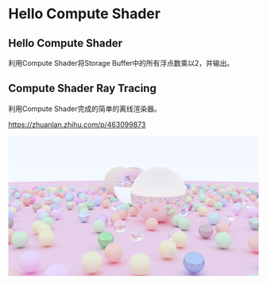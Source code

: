 # Hello Compute Shader 

## Hello Compute Shader

利用Compute Shader将Storage Buffer中的所有浮点数乘以2，并输出。

## Compute Shader Ray Tracing

利用Compute Shader完成的简单的离线渲染器。

https://zhuanlan.zhihu.com/p/463099873

![RenderingTarget](README.assets/RenderingTarget.jpg)